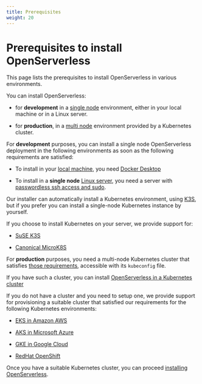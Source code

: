 ```yaml
---
title: Prerequisites
weight: 20
---
```

# Prerequisites to install OpenServerless

This page lists the prerequisites to install OpenServerless in various
environments.

You can install OpenServerless:

- for **development** in a [single node](#single-node) environment,
    either in your local machine or in a Linux server.

- for **production**, in a [multi node](#multi-node) environment
    provided by a Kubernetes cluster.

For **development** purposes, you can install a single node
OpenServerless deployment in the following environments as soon as the
following requirements are satisfied:

- To install in your [local machine](#install-local.adoc), you need
    [Docker Desktop](#prereq-docker.adoc)

- To install in a **single node** [Linux
    server](#install-server.adoc), you need a server with [passwordless
    ssh access and sudo](#prereq-server.adoc).

Our installer can automatically install a Kubernetes environment, using
[K3S](https://k3s.io), but if you prefer you can install a single-node
Kubernetes instance by yourself.

If you choose to install Kubernetes on your server, we provide support
for:

- [SuSE K3S](#prereq-k3s.adoc)

- [Canonical MicroK8S](#prereq-mk8s.adoc)

For **production** purposes, you need a multi-node Kubernetes cluster
that satisfies [those requirements](#kubernetes/index.adoc), accessible
with its `kubeconfig` file.

If you have such a cluster, you can install [OpenServerless in a
Kubernetes cluster](#../install/cluster/index.adoc)

If you do not have a cluster and you need to setup one, we provide
support for provisioning a suitable cluster that satisfied our
requirements for the following Kubernetes environments:

- [EKS in Amazon AWS](#kubernetes/eks/index.adoc)

- [AKS in Microsoft Azure](#kubernetes/aks/index.adoc)

- [GKE in Google Cloud](#kubernetes/gke/index.adoc)

- [RedHat OpenShift](#kubernetes/openshift/index.adoc)

Once you have a suitable Kubernetes cluster, you can proceed [installing
OpenServerless](#install.adoc).
